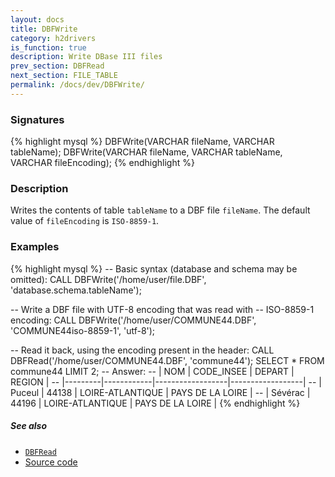 ```yaml
---
layout: docs
title: DBFWrite
category: h2drivers
is_function: true
description: Write DBase III files
prev_section: DBFRead
next_section: FILE_TABLE
permalink: /docs/dev/DBFWrite/
---
```


### Signatures

{% highlight mysql %}
DBFWrite(VARCHAR fileName, VARCHAR tableName);
DBFWrite(VARCHAR fileName, VARCHAR tableName, VARCHAR fileEncoding);
{% endhighlight %}

### Description

Writes the contents of table `tableName` to a DBF file `fileName`.
The default value of `fileEncoding` is `ISO-8859-1`.

### Examples

{% highlight mysql %}
-- Basic syntax (database and schema may be omitted):
CALL DBFWrite('/home/user/file.DBF', 'database.schema.tableName');

-- Write a DBF file with UTF-8 encoding that was read with
-- ISO-8859-1 encoding:
CALL DBFWrite('/home/user/COMMUNE44.DBF', 'COMMUNE44iso-8859-1',
              'utf-8');

-- Read it back, using the encoding present in the header:
CALL DBFRead('/home/user/COMMUNE44.DBF', 'commune44');
SELECT * FROM commune44 LIMIT 2;
-- Answer:
-- |   NOM   | CODE_INSEE |      DEPART      |      REGION      |
-- |---------|------------|------------------|------------------|
-- | Puceul  |   44138    | LOIRE-ATLANTIQUE | PAYS DE LA LOIRE |
-- | Sévérac |   44196    | LOIRE-ATLANTIQUE | PAYS DE LA LOIRE |
{% endhighlight %}

##### See also

* [`DBFRead`](../DBFRead)
* <a href="https://github.com/irstv/H2GIS/blob/a8e61ea7f1953d1bad194af926a568f7bc9aac96/h2drivers/src/main/java/org/h2gis/drivers/dbf/DBFWrite.java" target="_blank">Source code</a>
